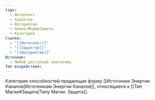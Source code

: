 ```yaml
---
tags:
  - Интеллект
  - Характер
  - Восприятие
  - Навык/ФормыЗащиты
  - Категория
Ссылки:
  - "[[Интеллект]]"
  - "[[Характер]]"
  - "[[Восприятие]]"
Источник:
  - Любой доступный персонажу
Тип воздействия:
---
```

Категория способностей придающая форму [[Источники Энергии Каналов|Источникам Энергии Каналов]], относящиеся к [[Тип Магии#Защита|Типу Магии: Защита]].